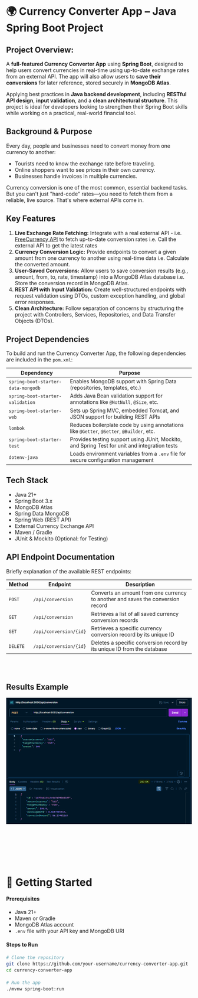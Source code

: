 # 🌍 Currency Converter App – Java Spring Boot Project

## Project Overview:
A **full-featured Currency Converter App** using **Spring Boot**, designed to help users convert currencies in real-time 
using up-to-date exchange rates from an external API. The app will also allow users to **save their conversions** for later 
reference, stored securely in **MongoDB Atlas**.

Applying best practices in **Java backend development**, including **RESTful API design**, **input validation**, and a **clean 
architectural structure**. This project is ideal for developers looking to strengthen their Spring Boot skills while 
working on a practical, real-world financial tool.

##  Background & Purpose
Every day, people and businesses need to convert money from one currency to another:

- Tourists need to know the exchange rate before traveling. 
- Online shoppers want to see prices in their own currency. 
- Businesses handle invoices in multiple currencies.

Currency conversion is one of the most common, essential backend tasks. But you can't just "hard-code" rates—you need to 
fetch them from a reliable, live source. That's where external APIs come in.

## Key Features
1. **Live Exchange Rate Fetching:**
Integrate with a real external API - i.e. [FreeCurrency API](https://freecurrencyapi.com/) to fetch up-to-date conversion 
rates i.e. Call the external API to get the latest rates
2. **Currency Conversion Logic:**
Provide endpoints to convert a given amount from one currency to another using real-time data i.e. Calculate the converted amount.
3. **User-Saved Conversions:**
Allow users to save conversion results (e.g., amount, from, to, rate, timestamp) into a MongoDB Atlas database i.e. Store 
the conversion record in MongoDB Atlas.
4. **REST API with Input Validation:**
Create well-structured endpoints with request validation using DTOs, custom exception handling, and global error responses.
5. **Clean Architecture:**
Follow separation of concerns by structuring the project with Controllers, Services, Repositories, and  Data Transfer Objects (DTOs).

## Project Dependencies
To build and run the Currency Converter App, the following dependencies are included in the `pom.xml`:

| Dependency                         | Purpose                                                                                       |
|------------------------------------|-----------------------------------------------------------------------------------------------|
| `spring-boot-starter-data-mongodb` | Enables MongoDB support with Spring Data (repositories, templates, etc.)                      |
| `spring-boot-starter-validation`   | Adds Java Bean validation support for annotations like `@NotNull`, `@Size`, etc.              |
| `spring-boot-starter-web`          | Sets up Spring MVC, embedded Tomcat, and JSON support for building REST APIs                  |
| `lombok`                           | Reduces boilerplate code by using annotations like `@Getter`, `@Setter`, `@Builder`, etc.     |
| `spring-boot-starter-test`         | Provides testing support using JUnit, Mockito, and Spring Test for unit and integration tests |
| `dotenv-java`                      | Loads environment variables from a `.env` file for secure configuration management            |



## Tech Stack
- Java 21+ 
- Spring Boot 3.x 
- MongoDB Atlas 
- Spring Data MongoDB 
- Spring Web (REST API)
- External Currency Exchange API 
- Maven / Gradle 
- JUnit & Mockito (Optional: for Testing)

##  API Endpoint Documentation
Briefly explanation of the available REST endpoints:

| Method   | Endpoint               | Description                                                                     |
|----------|------------------------|---------------------------------------------------------------------------------|
| `POST`   | `/api/conversion`      | Converts an amount from one currency to another and saves the conversion record |
| `GET`    | `/api/conversion`      | Retrieves a list of all saved currency conversion records                       |
| `GET`    | `/api/conversion/{id}` | Retrieves a specific currency conversion record by its unique ID                |
| `DELETE` | `/api/conversion/{id}` | Deletes a specific conversion record by its unique ID from the database         |


<br>
<br>

## Results Example
![Add a new Conversion ](assets/addConversion.png)

<br>
<br>
<br>
<br>
<br>

# 🚀 Getting Started

#### Prerequisites
- Java 21+
- Maven or Gradle
- MongoDB Atlas account
- `.env` file with your API key and MongoDB URI

#### Steps to Run

```bash
# Clone the repository
git clone https://github.com/your-username/currency-converter-app.git
cd currency-converter-app

# Run the app
./mvnw spring-boot:run
```
